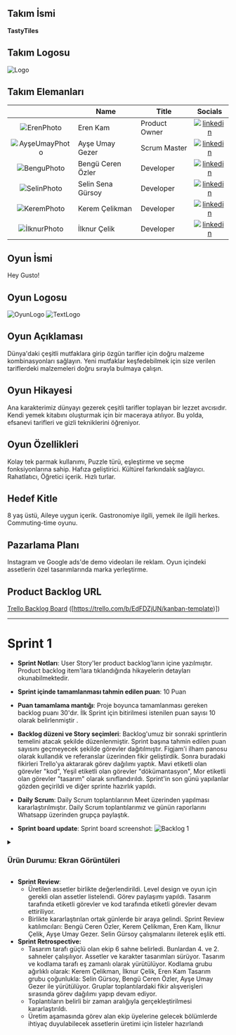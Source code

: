 ## **Takım İsmi**

**TastyTiles** 

## **Takım Logosu**

![Logo](GeciciLogo.png)

## Takım Elemanları

|    | <div align="center">Name</div>   | <div align="center">Title</div>  | <div align="center">Socials</div>     |
| :-----------: | :---------- | :---------- | :----------: |
|  ![ErenPhoto](ErenPhoto.png)  | Eren Kam     | Product Owner     | [![linkedin](https://github.com/user-attachments/assets/3baa645a-33bc-4786-8327-cb0f92356f0a)](https://www.linkedin.com/in/erenkam/)   | 
|  ![AyşeUmayPhoto](AyseUmayPhoto.png)    | Ayşe Umay Gezer     | Scrum Master     |  [![linkedin](https://github.com/user-attachments/assets/3baa645a-33bc-4786-8327-cb0f92356f0a)](https://www.linkedin.com/in/ayse-umay-gezer-barch-180808270/)|
|  ![BenguPhoto](BenguPhoto.png)  | Bengü Ceren Özler      | Developer      |  [![linkedin](https://github.com/user-attachments/assets/3baa645a-33bc-4786-8327-cb0f92356f0a)](https://www.linkedin.com/in/beng%C3%BCceren%C3%B6zler/)   |
|  ![SelinPhoto](SelinPhoto.png)   | Selin Sena Gürsoy    | Developer     |    [![linkedin](https://github.com/user-attachments/assets/3baa645a-33bc-4786-8327-cb0f92356f0a)](https://www.linkedin.com/in/selin-s-g%C3%BCrsoy-ab748133a/)    |
|  ![KeremPhoto](KeremPhoto.png)   | Kerem Çelikman    | Developer     |    [![linkedin](https://github.com/user-attachments/assets/3baa645a-33bc-4786-8327-cb0f92356f0a)](https://www.linkedin.com/in/kerem%C3%A7elikman/)    |
|  ![İlknurPhoto](IlknurPhoto.png)   | İlknur Çelik      | Developer     |    [![linkedin](https://github.com/user-attachments/assets/3baa645a-33bc-4786-8327-cb0f92356f0a)](https://www.linkedin.com/in/ilknur-%C3%A7elik-97792b182/)    |

## Oyun İsmi

Hey Gusto!

## Oyun Logosu

![OyunLogo](GeciciLogo.png) ![TextLogo]() 

## Oyun Açıklaması
Dünya'daki çeşitli mutfaklara girip özgün tarifler için doğru malzeme kombinasyonları sağlayın. Yeni mutfaklar keşfedebilmek için size verilen tariflerdeki malzemeleri doğru sırayla bulmaya çalışın.

## Oyun Hikayesi
Ana karakterimiz dünyayı gezerek çeşitli tarifler toplayan bir lezzet avcısıdır. Kendi yemek kitabını oluşturmak için bir maceraya atılıyor. Bu yolda, efsanevi tarifleri ve gizli tekniklerini öğreniyor.

## Oyun Özellikleri
Kolay tek parmak kullanımı, Puzzle türü, eşleştirme ve seçme fonksiyonlarına sahip. Hafıza geliştirici. Kültürel farkındalık sağlayıcı. Rahatlatıcı, Öğretici içerik. Hızlı turlar.

## Hedef Kitle
8 yaş üstü, Aileye uygun içerik. Gastronomiye ilgili, yemek ile ilgili herkes. Commuting-time oyunu.

## Pazarlama Planı
Instagram ve Google ads'de demo videoları ile reklam. Oyun içindeki assetlerin özel tasarımlarında marka yerleştirme.

## Product Backlog URL

[Trello Backlog Board]() ([https://trello.com/b/EdFDZjUN/kanban-template)])

---

# Sprint 1

- **Sprint Notları**: User Story'ler product backlog'ların içine yazılmıştır. Product backlog item'lara tıklandığında hikayelerin detayları okunabilmektedir.

- **Sprint içinde tamamlanması tahmin edilen puan**: 10 Puan

- **Puan tamamlama mantığı**: Proje boyunca tamamlanması gereken backlog puanı 30'dır. İlk Sprint için bitirilmesi istenilen puan sayısı 10 olarak belirlenmiştir .

- **Backlog düzeni ve Story seçimleri**: Backlog'umuz bir sonraki sprintlerin temelini atacak şekilde düzenlenmiştir. Sprint başına tahmin edilen puan sayısını geçmeyecek şekilde görevler dağıtılmıştır. Figjam'i ilham panosu olarak kullandık ve referanslar üzerinden fikir geliştirdik. Sonra buradaki fikirleri Trello'ya aktararak görev dağılımı yaptık. 
Mavi etiketli olan görevler "kod", Yeşil etiketli olan görevler "dökümantasyon", Mor etiketli olan görevler "tasarım" olarak sınıflandırıldı.
Sprint'in son günü yapılanlar gözden geçirildi ve diğer sprinte hazırlık yapıldı.

- **Daily Scrum**: Daily Scrum toplantılarının Meet üzerinden yapılması kararlaştırılmıştır. Daily Scrum toplantılarımız ve günün raporlarını Whatsapp üzerinden grupça paylaştık.

- **Sprint board update**: Sprint board screenshot: 
![Backlog 1](https://github.com/celikmank/OyunVeUygulamaAkademisi/blob/581968bedcbcbc784b918dace636df811ecff7aa/TrelloBoardScrum1.png) 

<details> <summary><h3>Ürün Durumu: Ekran Görüntüleri</h3></summary>
  
  ![Screenshot 1](Assets1.png)
  ![Screenshot 2](OyunEkrani4-1.png) 
  ![Screenshot 3](OyunEkrani4-2.png)
  ![Screenshot 4](OyunEkrani4-3.png)
  ![Screenshot 5](.)

  </details>

- **Sprint Review**: 
  - Üretilen assetler birlikte değerlendirildi. Level design ve oyun için gerekli olan assetler listelendi. Görev paylaşımı yapıldı. Tasarım tarafında etiketli görevler ve kod tarafında etiketli görevler devam ettiriliyor.
  - Birlikte kararlaştırılan ortak günlerde bir araya gelindi. Sprint Review katılımcıları: Bengü Ceren Özler, Kerem Çelikman, Eren Kam, İlknur Çelik, Ayşe Umay Gezer. Selin Gürsoy çalışmalarını ileterek eşlik etti.
- **Sprint Retrospective:** 
  - Tasarım tarafı güçlü olan ekip 6 sahne belirledi. Bunlardan 4. ve 2. sahneler çalışılıyor. Assetler ve karakter tasarımları sürüyor. Tasarım ve kodlama tarafı eş zamanlı olarak yürütülüyor.
Kodlama grubu ağırlıklı olarak: Kerem Çelikman, İlknur Çelik, Eren Kam
Tasarım grubu çoğunlukla: Selin Gürsoy, Bengü Ceren Özler, Ayşe Umay Gezer ile yürütülüyor. Gruplar toplantılardaki fikir alışverişleri sırasında görev dağılımı yapıp devam ediyor.
  - Toplantıların belirli bir zaman aralığıyla gerçekleştirilmesi kararlaştırıldı.
  - Üretim aşamasında görev alan ekip üyelerine gelecek bölümlerde ihtiyaç duyulabilecek assetlerin üretimi için listeler hazırlandı

